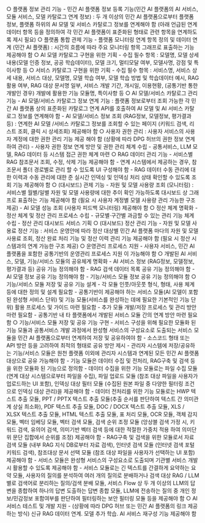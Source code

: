 ○ 플랫폼 정보 관리 기능 - 민간 AI 플랫폼 정보 등록 기능(민간 AI 플랫폼의 AI 서비스, 모듈 서비스, 모델 카탈로그 연계 정보) : 두 개 이상의 민간 AI 플랫폼으로부터 플랫폼 정보, 플랫폼 하위의 AI 모델 및 서비스 카탈로그 정보를 연계해야 함 (아래 언급된 연계 데이터 항목 등을 정의하여 각 민간 AI 플랫폼이 표준화된 형태로 관련 항목을 연계하도록 제시 필요) ○ 플랫폼 통합 관제 기능 - 플랫폼 모니터링 연계 항목 정의 및 데이터 연계 (민간 AI 플랫폼) : 시간의 흐름에 따라 주요 모니터링 항목 그래프로 표출하는 기능 제공해야 함 ○ AI 모델 카탈로그 구현을 위한 기획 - 수집 필수 항목 : 모델명, 모델 상세 내용(모델 인증 정보, 공공 학습데이터), 모델 크기, 멀티모달 여부, 모델사명, 강점 및 특이사항 등 ○ 서비스 카탈로그 구현을 위한 기획 - 수집 필수 항목 : 서비스명, 서비스 상세 내용, 서비스 대상, 모델명, 모델 학습 여부, 모델 학습 방법 및 학습데이터 예시, RAG 활용 여부, RAG 대상 문서명 일부, 서비스 개발 기간, 개시일, 이용현황, (공통기반 통한 개발인 경우) 개발에 활용한 기능 모듈명, 특이사항 등 ○ AI 모델/서비스 카탈로그 관리 기능 - AI 모델/서비스 카탈로그 정보 연계 기능 : 플랫폼 정보로부터 조회 가능한 각 민간 AI 플랫폼 상의 표준화된 카탈로그 연계 API를 호출하여 AI 모델 및 AI 서비스 카탈로그 정보를 연계해야 함 - AI 모델/서비스 정보 조회 (RAG정보, 모델정보, 평가결과 등) : 연계한 AI 모델 /서비스 카탈로그 정보를 조회할 수 있는 페이지 (키워드 검색, 리스트 조회, 클릭 시 상세조회) 제공해야 함
○ 사용자 권한 관리 : 사용자 서비스의 사용자 계정에 대한 권한 관리 기능 제공 해야 함 (상황에 따라 DPG 허브의 권한 정보 연계하여 관리) - 사용자 권한 정보 연계 방안 및 권한 관리 체계 수립 - 공통서비스, LLM 모델, RAG 데이터 등 시스템 접근 권한 체계 마련 ○ RAG 데이터 관리 기능 - 서비스별 RAG 참조문서 조회, 수정, 삭제 기능 제공해야 함 - 연계 시스템에서 제공하는 경우, 참조문서 폴더 경로별로 관리 할 수 있도록 UI 구성해야 함 - RAG 데이터 수동 관리에 대한 이력과 수동 관리에 대한 준 실시간 인덱싱 및 인덱싱 처리 상태 확인할 수 있도록 조회 기능 제공해야 함 ○ (대시보드) 관제 기능 - 자원 및 모델 사용량 조회 (모니터링) : 서비스별 월별/일별 자원 및 모델 사용량에 대한 추이 확인 가능하도록 대시보드 상 그래프로 표출하는 기능 제공해야 함 (필요 시 사용자 계정별 모델 사용량 관리 가능한 구조 제공) - AI 모델 성능 조회 (사용자 피드백 모니터링) 제공해야 함 ○ 정산 체계 명확화 - 정산 체계 및 정산 관리 프로세스 수립 - 규모별·구간별 과금할 수 있는 관리 기능 체계 수립 - 정산 관리 대시보드 서비스 기획 ○ (대시보드) 정산 관리 기능 - 자원 및 모델 사용료 정산 기능 : 서비스 운영안에 따라 정산 대상별 민간 AI 플랫폼 마다의 자원 및 모델 사용료 조회, 정산 완료 처리 기능 및 정산 이력 관리 기능 제공해야 함 (필요 시 정산 시스템과의 연계 가능한 구조 제공) ○ 운영관리 프로세스 지원 - 사용자 서비스, 민간 AI 플랫폼을 포함한 공통기반의 운영관리 프로세스 지원 이 가능해야 함
○ 개발된 AI 서비스, 모델, 기능/서비스 모듈의 공유체계 명확화 - AI 서비스 정보 (RAG정보, 모델정보, 평가결과 등) 공유 기능 정의해야 함 - RAG 검색 데이터 목록 공유 기능 정의해야 함 - AI 모델 정보 공유 기능 정의해야 함 - 기능/서비스 모듈 정보 공유 기능 정의해야 함 ○ 기능/서비스 모듈 저장 및 공유 기능 설계 - 각 모듈 인풋/아웃풋 형식, 형태, 사용 체계 등에 대한 정의 및 설계 필요함 - 공통기반이 제공해야 하는 서비스 모듈(AI 모델이 포함된 완성형 서비스 단위) 및 기능 모듈(서비스를 완성하는 데에 필요한 기본적인 기능 단위) 활용 프로세스 및 가이드 마련 필요함 - 추가 모듈 개발/저장 프로세스 및 관리 방안 마련 필요함 - 공통기반 내 타 플랫폼에서 개발된 서비스 모듈 간의 연계 방안 마련 필요함 ○ 기능/서비스 모듈 저장 및 공유 기능 구현 - 서비스 구성을 위해 필요한 모듈화 된 기능 모듈과 공통서비스 개발 과정에서 완성형 서비스의 구성요소로 도출되는 서비스 모듈을 민간 AI 플랫폼으로부터 연계하여 저장 및 공유하여야 함 - 소스코드 형태 또는 API 방안 등을 고려하여 최적의 형태로 공유 방안 제시 - 관리자 시스템에 저장/공유하는 기능/서비스 모듈은 원천 플랫폼 이외에 관리자 시스템과 연계된 모든 민간 AI 플랫폼 대상으로 공유 가능해야 함 - 기능 모듈은 데이터 수집 및 전처리, RAG구축 및 검색 등을 위한 모듈화 된 기능으로 정의함 - 데이터 수집을 위한 기능 모듈로는 파일 수집 모듈(연계 대상 시스템으로부터 파일을 수집), 파일 업로드 모듈 (참조 대상 파일을 사용자가 업로드하는 UI 포함), 인덱싱 대상 필터 모듈 (수집된 원본 파일 중 다양한 필터링 조건으로 인덱싱 대상 관리)을 제공해야 함 - 데이터 전처리를 위한 기능 모듈로는 HWP 텍스트 추출 모듈, PPT / PPTX 텍스트 추출 모듈(추출 순서를 판단하여 텍스트 간 의미관계 상실 최소화), PDF 텍스트 추출 모듈, DOC / DOCX 텍스트 추출 모듈, XLS / XLSX 텍스트 추출 모듈, HTML 텍스트 추출 모듈, 표 처리 모듈, OCR 모듈, 객체 감지 모듈, 벡터 임베딩 모듈, 벡터 검색 모듈, 검색 순위 조정 모듈 (앙상블 검색 가정 시, 키워드 검색, 유의어 검색, 의미기반 벡터 검색 등에 대한 적절한 가중치 적용 하여 의미단위 문단 집합에서 순위를 조정) 제공해야 함 - RAG구축 및 검색을 위한 모듈로서 자료 검색 모듈 (내부 RAG 지식 DB로부터 자료 검색), 인터넷 검색 모듈 (인터넷 검색 포털 키워드 검색), 참조대상 문서 선택 모듈 (참조 대상 파일을 사용자가 선택하는 UI 포함) 제공해야 함 - 서비스 모듈은 완성형 서비스의 구성요소로 도출되며 기관별 서비스 개발 시 활용할 수 있도록 제공해야 함 - 서비스 모듈로는 긴 텍스트를 간결하게 요약하는 요약 모듈, 사용자의 질의를 분석하여 여러 개의 질의로 분배하거나 검색 대상 RAG / LLM 별로 검색어로 분리하는 질의/검색 분배 모듈, 서비스 Flow 상 두 개 이상의 LLM의 답변을 종합하여 하나의 답변 도출하는 답변 종합 모듈, LLM에 전송하는 질의 중 개인 정보/민감정보 포함여부를 판단하여 필터링하는 보안 필터링 모듈 등을 제공해야 함 ○ AI 서비스 테스트 및 개발 지원 - (상황에 따라 DPG 허브 또는 민간 AI 플랫폼의 링크 제공하는 방식) 신규 RAG 데이터 연계. 모델 추가 학습. AI 서비스 재구성 기능 제공해야 함